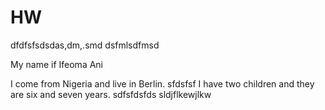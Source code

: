 # HW

dfdfsfsdsdas,dm,.smd
dsfmlsdfmsd


My name if Ifeoma Ani

I come from Nigeria and live in Berlin.
sfdsfsf
I have two children and they are six and seven years.
sdfsfdsfds
sldjflkewjlkw